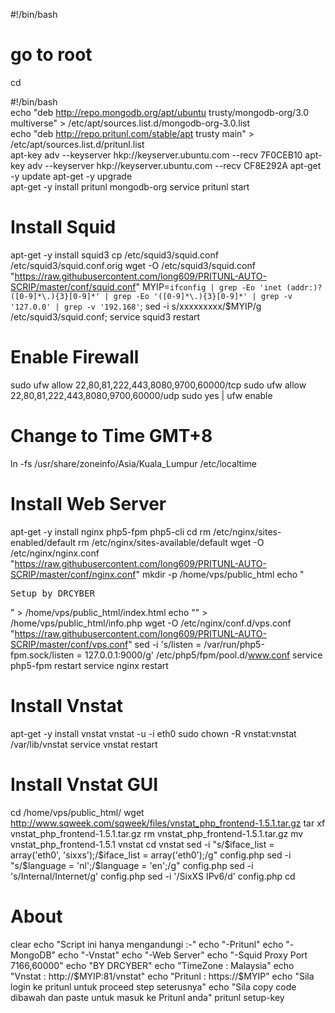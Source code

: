 #!/bin/bash

# go to root
cd

#!/bin/bash  
echo "deb http://repo.mongodb.org/apt/ubuntu trusty/mongodb-org/3.0 multiverse" > /etc/apt/sources.list.d/mongodb-org-3.0.list  
echo "deb http://repo.pritunl.com/stable/apt trusty main" > /etc/apt/sources.list.d/pritunl.list  
apt-key adv --keyserver hkp://keyserver.ubuntu.com --recv 7F0CEB10 
apt-key adv --keyserver hkp://keyserver.ubuntu.com --recv CF8E292A 
apt-get -y update 
apt-get -y upgrade  
apt-get -y install pritunl mongodb-org 
service pritunl start

# Install Squid
apt-get -y install squid3
cp /etc/squid3/squid.conf /etc/squid3/squid.conf.orig
wget -O /etc/squid3/squid.conf "https://raw.githubusercontent.com/long609/PRITUNL-AUTO-SCRIP/master/conf/squid.conf" 
MYIP=`ifconfig | grep -Eo 'inet (addr:)?([0-9]*\.){3}[0-9]*' | grep -Eo '([0-9]*\.){3}[0-9]*' | grep -v '127.0.0' | grep -v '192.168'`;
sed -i s/xxxxxxxxx/$MYIP/g /etc/squid3/squid.conf;
service squid3 restart

# Enable Firewall
sudo ufw allow 22,80,81,222,443,8080,9700,60000/tcp
sudo ufw allow 22,80,81,222,443,8080,9700,60000/udp
sudo yes | ufw enable

# Change to Time GMT+8
ln -fs /usr/share/zoneinfo/Asia/Kuala_Lumpur /etc/localtime

# Install Web Server
apt-get -y install nginx php5-fpm php5-cli
cd
rm /etc/nginx/sites-enabled/default
rm /etc/nginx/sites-available/default
wget -O /etc/nginx/nginx.conf "https://raw.githubusercontent.com/long609/PRITUNL-AUTO-SCRIP/master/conf/nginx.conf"
mkdir -p /home/vps/public_html
echo "<pre>Setup by DRCYBER </pre>" > /home/vps/public_html/index.html
echo "<?php phpinfo(); ?>" > /home/vps/public_html/info.php
wget -O /etc/nginx/conf.d/vps.conf "https://raw.githubusercontent.com/long609/PRITUNL-AUTO-SCRIP/master/conf/vps.conf"
sed -i 's/listen = \/var\/run\/php5-fpm.sock/listen = 127.0.0.1:9000/g' /etc/php5/fpm/pool.d/www.conf
service php5-fpm restart
service nginx restart

# Install Vnstat
apt-get -y install vnstat
vnstat -u -i eth0
sudo chown -R vnstat:vnstat /var/lib/vnstat
service vnstat restart

# Install Vnstat GUI
cd /home/vps/public_html/
wget http://www.sqweek.com/sqweek/files/vnstat_php_frontend-1.5.1.tar.gz
tar xf vnstat_php_frontend-1.5.1.tar.gz
rm vnstat_php_frontend-1.5.1.tar.gz
mv vnstat_php_frontend-1.5.1 vnstat
cd vnstat
sed -i "s/\$iface_list = array('eth0', 'sixxs');/\$iface_list = array('eth0');/g" config.php
sed -i "s/\$language = 'nl';/\$language = 'en';/g" config.php
sed -i 's/Internal/Internet/g' config.php
sed -i '/SixXS IPv6/d' config.php
cd

# About
clear
echo "Script ini hanya mengandungi :-"
echo "-Pritunl"
echo "-MongoDB"
echo "-Vnstat"
echo "-Web Server"
echo "-Squid Proxy Port 7166,60000"
echo "BY DRCYBER"
echo "TimeZone   :  Malaysia"
echo "Vnstat     :  http://$MYIP:81/vnstat"
echo "Pritunl    :  https://$MYIP"
echo "Sila login ke pritunl untuk proceed step seterusnya"
echo "Sila copy code dibawah dan paste untuk masuk ke Pritunl anda"
pritunl setup-key
